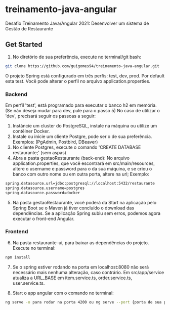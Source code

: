 # treinamento-java-angular
Desafio Treinamento Java/Angular 2021: Desenvolver um sistema de Gestão de Restaurante

## Get Started

1. No diretório de sua preferência, execute no terminal/git bash:
```bash
git clone https://github.com/guigomes94/treinamento-java-angular.git
```

O projeto Spring está configurado em três perfis: test, dev, prod.
Por default esta test. Você pode alterar o perfil no arquivo application.properties.

### Backend
Em perfil 'test', está programado para executar o banco h2 em memória. (Se não deseja mudar para dev, pule para o passo 5)
No caso de utilizar o 'dev', precisará seguir os passoas a seguir:
1. Instâncie um cluster do PostgreSQL, instale na máquina ou utilize um contêiner Docker.
2. Instale ou inicie um cliente Postgre, pode ser o de sua preferência. Exemplos: (PgAdmin, Postbird, DBeaver)
3. No cliente Postgres, execute o comando 'CREATE DATABASE restaurante;' (sem aspas)
4. Abra a pasta gestaoRestaurante (back-end): No arquivo application.properties, que você escontrará em src/main/resources, 
altere o username e password para o da sua máquina, e se criou o banco com outro nome ou em outra porta, altere na url;
Exemplo:
```bash
spring.datasource.url=jdbc:postgresql://localhost:5432/restaurante
spring.datasource.username=postgres
spring.datasource.password=docker
```

5. Na pasta gestaoRestaurante, você poderá da Start na aplicação pelo Spring Boot se o Maven já tiver concluído o download das dependências.
Se a aplicação Spring subiu sem erros, podemos agora executar o front-end Angular.

### Frontend
6. Na pasta restaurante-ui, para baixar as dependências do projeto. Execute no terminal:
```bash
npm install
```
7. Se o spring estiver rodando na porta em localhost:8080 não será necessário mais nenhuma alteração, caso contrário.
Em src/app/service atualiza a URL_BASE em item.service.ts, order.service.ts, user.service.ts.

8. Start o app angular com o comando no terminal:
```bash
ng serve -o para rodar na porta 4200 ou ng serve --port {porta de sua preferência}
```
